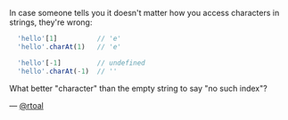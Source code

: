 In case someone tells you it doesn't matter how you access characters in strings, they're wrong:

``` javascript
  'hello'[1]          // 'e'
  'hello'.charAt(1)   // 'e'

  'hello'[-1]         // undefined
  'hello'.charAt(-1)  // ''
```

What better "character" than the empty string to say "no such index"?

— [@rtoal](https://twitter.com/rtoal)
